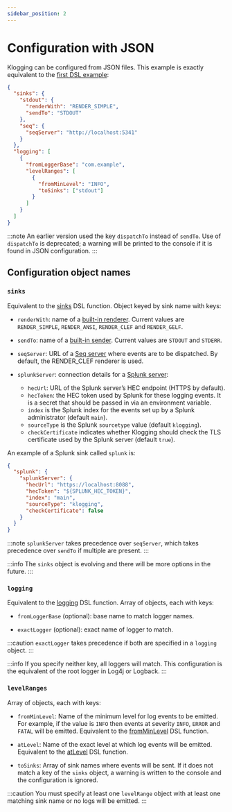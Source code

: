 ```yaml
---
sidebar_position: 2
---
```


# Configuration with JSON

Klogging can be configured from JSON files. This example is exactly equivalent to
the [first DSL example](dsl#a-simple-example):

```json
{
  "sinks": {
    "stdout": {
      "renderWith": "RENDER_SIMPLE",
      "sendTo": "STDOUT"
    },
    "seq": {
      "seqServer": "http://localhost:5341"
    }
  },
  "logging": [
    {
      "fromLoggerBase": "com.example",
      "levelRanges": [
        {
          "fromMinLevel": "INFO",
          "toSinks": ["stdout"]
        }
      ]
    }
  ]
}
```

:::note
An earlier version used the key `dispatchTo` instead of `sendTo`. Use of `dispatchTo` is deprecated;
a warning will be printed to the console if it is found in JSON configuration.
:::

## Configuration object names

### `sinks`

Equivalent to the [sinks](dsl#sink) DSL function. Object keyed by sink name with keys:

- `renderWith`: name of a [built-in renderer](built-ins#rendering). Current values are `RENDER_SIMPLE`,
  `RENDER_ANSI`, `RENDER_CLEF` and `RENDER_GELF`.

- `sendTo`: name of a [built-in sender](built-ins#sending). Current values are `STDOUT` and
  `STDERR`.

- `seqServer`: URL of a [Seq server](https://datalust.co) where events are to be dispatched. By default,
  the RENDER_CLEF renderer is used.

- `splunkServer`: connection details for a [Splunk server](https://www.splunk.com):
  - `hecUrl`: URL of the Splunk server’s HEC endpoint (HTTPS by default).
  - `hecToken`: the HEC token used by Splunk for these logging events. It is a secret
    that should be passed in via an environment variable.
  - `index` is the Splunk index for the events set up by a Splunk administrator (default `main`).
  - `sourceType` is the Splunk `sourcetype` value (default `klogging`).
  - `checkCertificate` indicates whether Klogging should check the TLS certificate used by the
    Splunk server (default `true`).

An example of a Splunk sink called `splunk` is:

```json
{
  "splunk": {
    "splunkServer": {
      "hecUrl": "https://localhost:8088",
      "hecToken": "${SPLUNK_HEC_TOKEN}",
      "index": "main",
      "sourceType": "klogging",
      "checkCertificate": false
    }
  }
}
```

:::note
`splunkServer` takes precedence over `seqServer`, which takes precedence over `sendTo`
if multiple are present.
:::

:::info
The `sinks` object is evolving and there will be more options in the future.
:::

### `logging`

Equivalent to the [logging](dsl#logging) DSL function. Array of objects, each with keys:

- `fromLoggerBase` (optional): base name to match logger names.

- `exactLogger` (optional): exact name of logger to match.

:::caution
`exactLogger` takes precedence if both are specified in a `logging` object.
:::

:::info
If you specify neither key, all loggers will match. This configuration is the equivalent of the root logger in
Log4j or Logback.
:::

### `levelRanges`

Array of objects, each with keys:

- `fromMinLevel`: Name of the minimum level for log events to be emitted. For example, if the value is `INFO` then
  events at severity `INFO`, `ERROR` and
  `FATAL` will be emitted. Equivalent to the [fromMinLevel](dsl#fromminlevel-and-atlevel) DSL function.

- `atLevel`: Name of the exact level at which log events will be emitted. Equivalent to
  the [atLevel](dsl#fromminlevel-and-atlevel) DSL function.

- `toSinks`: Array of sink names where events will be sent. If it does not match a key of the `sinks` object, a
  warning is written to the console and the configuration is ignored.

:::caution
You must specify at least one `levelRange` object with at least one matching sink name or no logs will be
emitted.
:::
